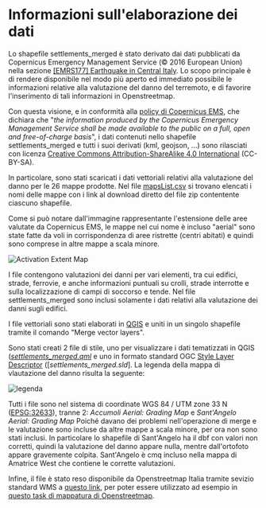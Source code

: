 # Informazioni sull'elaborazione dei dati

Lo shapefile settlements_merged è stato derivato dai dati pubblicati da Copernicus Emergency Management Service (© 2016 European Union) nella sezione [[EMRS177] Earthquake in Central Italy](http://emergency.copernicus.eu/EMSR177). Lo scopo principale è di rendere disponibile nel modo più aperto ed immediato possibile le informazioni relative alla valutazione del danno del terremoto, e di favorire l'inserimento di tali informazioni in Openstreetmap.

Con questa visione, e in conformità alla [policy di Copernicus EMS](http://emergency.copernicus.eu/mapping/ems/cite-copernicus-ems-mapping-portal), che dichiara che "_the information produced by the Copernicus Emergency Management Service shall be made available to the public on a full, open and free-of-charge basis_", i dati contenuti nello shapefile settlements_merged e tutti i suoi derivati (kml, geojson, ...) sono rilasciati con licenza [Creative Commons Attribution-ShareAlike 4.0 International](http://creativecommons.org/licenses/by-sa/4.0/) (CC-BY-SA).

In particolare, sono stati scaricati i dati vettoriali relativi alla valutazione del danno per le 26 mappe prodotte. Nel file [mapsList.csv]() si trovano elencati i nomi delle mappe con i link al download diretto del file zip contentente ciascuno shapefile.

Come si può notare dall'immagine rappresentante l'estensione delle aree valutate da Copernicus EMS, le mappe nel cui nome è incluso "aerial" sono state fatte da voli in corrispondenza di aree ristrette (centri abitati) e quindi sono comprese in altre mappe a scala minore.

![Activation Extent Map](http://cdn-j.copernicus-ems.eu/mapping/sites/default/files/thumbnails/EMSR177-AEM-1472324659-r05-v1.jpg)

I file contengono valutazioni dei danni per vari elementi, tra cui edifici, strade, ferrovie, e anche informazioni puntuali su crolli, strade interrotte e sulla localizzazione di campi di soccorso e tende. Nel file settlements_merged sono inclusi solamente i dati relativi alla valutazione dei danni sugli edifici.

I file vettoriali sono stati elaborati in [QGIS](http://qgis.org) e uniti in un singolo shapefile tramite il comando "Merge vector layers".

Sono stati creati 2 file di stile, uno per visualizzare i dati tematizzati in QGIS ([_settlements_merged.qml_]() e uno in formato standard OGC [Style Layer Descriptor](http://www.opengeospatial.org/standards/sld) ([_settlements_merged.sld_]. La legenda della mappa di vlautazione del danno risulta la seguente:

![legenda](http://imgur.com/a/cfOfA)

Tutti i file sono nel sistema di coordinate WGS 84 / UTM zone 33 N ([EPSG:32633](http://spatialreference.org/ref/epsg/32633/)), tranne 2: 
_Accumoli Aerial: Grading Map_ e _Sant'Angelo Aerial: Grading Map_
Poiché davano dei problemi nell'operazione di merge e le valutazione sono incluse da altre mappe a scala minore, per ora non sono stati inclusi. In particolare lo shapefile di Sant'Angelo ha il dbf con valori non corretti, quindi la valutazione del danno appare nulla, mentre dall'ortofoto appare gravemente colpita. Sant'Angelo è cmq incluso nella mappa di Amatrice West che contiene le corrette valutazioni.

Infine, il file è stato reso disponibile da Openstreetmap Italia tramite sevizio standard WMS a [questo link](http://osmit3.wmflabs.org/cgi-bin/qgis_mapserv.fcgi?map=/srv/Copernicus/settlements_grading.qgs&SERVICE=WMS&REQUEST=GetCapabilities&VERSION=1.3), per poter essere utilizzato ad esempio in [questo task di mappatura di Openstreetmap](http://osmit-tm.wmflabs.org/project/15).
